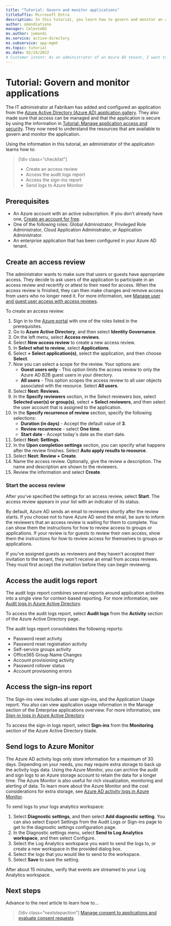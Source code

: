 ```yaml
---
title: "Tutorial: Govern and monitor applications"
titleSuffix: Microsoft Entra
description: In this tutorial, you learn how to govern and monitor an application in Azure Active Directory.
author: omondiatieno
manager: CelesteDG
ms.author: jomondi
ms.service: active-directory
ms.subservice: app-mgmt
ms.topic: tutorial
ms.date: 02/24/2022
# Customer intent: As an administrator of an Azure AD tenant, I want to govern and monitor my applications.
---
```


# Tutorial: Govern and monitor applications

The IT administrator at Fabrikam has added and configured an application from the [Azure Active Directory (Azure AD) application gallery](overview-application-gallery.md). They also made sure that access can be managed and that the application is secure by using the information in [Tutorial: Manage application access and security](tutorial-manage-access-security.md). They now need to understand the resources that are available to govern and monitor the application.

Using the information in this tutorial, an administrator of the application learns how to:

> [!div class="checklist"]
> * Create an access review
> * Access the audit logs report
> * Access the sign-ins report
> * Send logs to Azure Monitor

## Prerequisites

- An Azure account with an active subscription. If you don't already have one, [Create an account for free](https://azure.microsoft.com/free/?WT.mc_id=A261C142F).
- One of the following roles: Global Administrator, Privileged Role Administrator, Cloud Application Administrator, or Application Administrator.
- An enterprise application that has been configured in your Azure AD tenant.

## Create an access review

The administrator wants to make sure that users or guests have appropriate access. They decide to ask users of the application to participate in an access review and recertify or attest to their need for access. When the access review is finished, they can then make changes and remove access from users who no longer need it. For more information, see
[Manage user and guest user access with access reviews](../governance/manage-access-review.md).

To create an access review:

1. Sign in to the [Azure portal](https://portal.azure.com/) with one of the roles listed in the prerequisites.
1. Go to **Azure Active Directory**, and then select **Identity Governance**.
1. On the left menu, select **Access reviews**.
1. Select **New access review** to create a new access review.
1. In **Select what to review**, select **Applications**.
1. Select **+ Select application(s)**, select the application, and then choose **Select**.
1. Now you can select a scope for the review. Your options are:
    - **Guest users only** - This option limits the access review to only the Azure AD B2B guest users in your directory.
    - **All users** - This option scopes the access review to all user objects associated with the resource.
    Select **All users**.
1. Select **Next: Reviews**.
1. In the **Specify reviewers** section, in the Select reviewers box, select **Selected user(s) or group(s)**, select **+ Select reviewers**, and then select the user account that is assigned to the application.
1. In the **Specify recurrence of review** section, specify the following selections:
    - **Duration (in days)** - Accept the default value of **3**.
    - **Review recurrence** - select **One time**.
    - **Start date** - Accept today's date as the start date.
1. Select **Next: Settings**.
1. In the **Upon completion settings** section, you can specify what happens after the review finishes. Select **Auto apply results to resource**.
1. Select **Next: Review + Create**.
1. Name the access review. Optionally, give the review a description. The name and description are shown to the reviewers.
1. Review the information and select **Create**.

### Start the access review

After you've specified the settings for an access review, select **Start**. The access review appears in your list with an indicator of its status.

By default, Azure AD sends an email to reviewers shortly after the review starts. If you choose not to have Azure AD send the email, be sure to inform the reviewers that an access review is waiting for them to complete. You can show them the instructions for how to review access to groups or applications. If your review is for guests to review their own access, show them the instructions for how to review access for themselves to groups or applications.

If you've assigned guests as reviewers and they haven't accepted their invitation to the tenant, they won't receive an email from access reviews. They must first accept the invitation before they can begin reviewing.

## Access the audit logs report

The audit logs report combines several reports around application activities into a single view for context-based reporting. For more information, see [Audit logs in Azure Active Directory](../reports-monitoring/concept-audit-logs.md).

To access the audit logs report, select **Audit logs** from the **Activity** section of the Azure Active Directory page.

The audit logs report consolidates the following reports:

- Password reset activity
- Password reset registration activity
- Self-service groups activity
- Office365 Group Name Changes
- Account provisioning activity
- Password rollover status
- Account provisioning errors

## Access the sign-ins report

The Sign-ins view includes all user sign-ins, and the Application Usage report. You also can view application usage information in the Manage section of the Enterprise applications overview. For more information, see [Sign-in logs in Azure Active Directory](../reports-monitoring/concept-sign-ins.md)

To access the sign-in logs report, select **Sign-ins** from the **Monitoring** section of the Azure Active Directory blade.

## Send logs to Azure Monitor

The Azure AD activity logs only store information for a maximum of 30 days. Depending on your needs, you may require extra storage to back up the activity logs data. Using the Azure Monitor, you can archive the audit and sign logs to an Azure storage account to retain the data for a longer time. 
The Azure Monitor is also useful for rich visualization, monitoring and alerting of data. To learn more about the Azure Monitor and the cost considerations for extra storage, see [Azure AD activity logs in Azure Monitor](../reports-monitoring/concept-activity-logs-azure-monitor.md).

To send logs to your logs analytics workspace:

1. Select **Diagnostic settings**, and then select **Add diagnostic setting**. You can also select Export Settings from the Audit Logs or Sign-ins page to get to the diagnostic settings configuration page.
1. In the Diagnostic settings menu, select **Send to Log Analytics workspace**, and then select Configure.
1. Select the Log Analytics workspace you want to send the logs to, or create a new workspace in the provided dialog box.
1.	Select the logs that you would like to send to the workspace.
1.	Select **Save** to save the setting.

After about 15 minutes, verify that events are streamed to your Log Analytics workspace.

## Next steps

Advance to the next article to learn how to...
> [!div class="nextstepaction"]
> [Manage consent to applications and evaluate consent requests](manage-consent-requests.md)